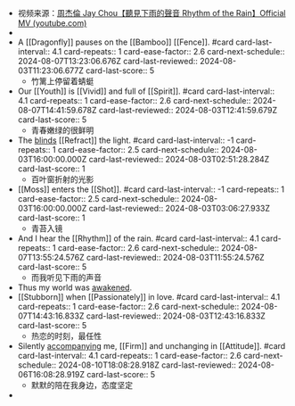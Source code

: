 - 视频来源：[周杰倫 Jay Chou【聽見下雨的聲音 Rhythm of the Rain】Official MV (youtube.com)](https://www.youtube.com/watch?v=zqKoXPHhmsM&list=RDAxYLa5eqUhc&index=17&ab_channel=%E5%91%A8%E6%9D%B0%E5%80%ABJayChou)
-
- A [[Dragonfly]] pauses on the [[Bamboo]] [[Fence]]. #card
  card-last-interval:: 4.1
  card-repeats:: 1
  card-ease-factor:: 2.6
  card-next-schedule:: 2024-08-07T13:23:06.676Z
  card-last-reviewed:: 2024-08-03T11:23:06.677Z
  card-last-score:: 5
	- 竹篱上停留着蜻蜓
- Our [[Youth]] is [[Vivid]] and full of [[Spirit]]. #card
  card-last-interval:: 4.1
  card-repeats:: 1
  card-ease-factor:: 2.6
  card-next-schedule:: 2024-08-07T14:41:59.678Z
  card-last-reviewed:: 2024-08-03T12:41:59.679Z
  card-last-score:: 5
	- 青春嫩绿的很鲜明
- The [blinds]([[Blind]]) [[Refract]] the light. #card
  card-last-interval:: -1
  card-repeats:: 1
  card-ease-factor:: 2.5
  card-next-schedule:: 2024-08-03T16:00:00.000Z
  card-last-reviewed:: 2024-08-03T02:51:28.284Z
  card-last-score:: 1
	- 百叶窗折射的光影
- [[Moss]] enters the [[Shot]]. #card
  card-last-interval:: -1
  card-repeats:: 1
  card-ease-factor:: 2.5
  card-next-schedule:: 2024-08-03T16:00:00.000Z
  card-last-reviewed:: 2024-08-03T03:06:27.933Z
  card-last-score:: 1
	- 青苔入镜
- And I hear the [[Rhythm]] of the rain. #card
  card-last-interval:: 4.1
  card-repeats:: 1
  card-ease-factor:: 2.6
  card-next-schedule:: 2024-08-07T13:55:24.576Z
  card-last-reviewed:: 2024-08-03T11:55:24.576Z
  card-last-score:: 5
	- 而我听见下雨的声音
- Thus my world was [awakened]([[Awake]]).
- [[Stubborn]] when [[Passionately]] in love. #card
  card-last-interval:: 4.1
  card-repeats:: 1
  card-ease-factor:: 2.6
  card-next-schedule:: 2024-08-07T14:43:16.833Z
  card-last-reviewed:: 2024-08-03T12:43:16.833Z
  card-last-score:: 5
	- 热恋的时刻，最任性
- Silently [accompanying]([[Accompany]]) me, [[Firm]] and unchanging in [[Attitude]]. #card
  card-last-interval:: 4.1
  card-repeats:: 1
  card-ease-factor:: 2.6
  card-next-schedule:: 2024-08-10T18:08:28.918Z
  card-last-reviewed:: 2024-08-06T16:08:28.919Z
  card-last-score:: 5
	- 默默的陪在我身边，态度坚定
-